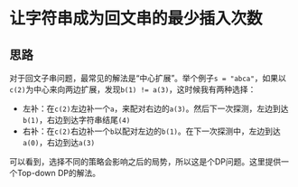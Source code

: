 # 让字符串成为回文串的最少插入次数

## 思路

对于回文子串问题，最常见的解法是“中心扩展”。举个例子`s = "abca"`，如果以`c(2)`为中心来向两边扩展，发现`b(1) != a(3)`，这时候我有两种选择：

- 左补：在`c(2)`左边补一个`a`，来配对右边的`a(3)`。然后下一次探测，左边到达`b(1)`，右边到达字符串结尾`(4)`
- 右补：在`c(2)`右边补一个`b`以配对左边的`b(1)`。在下一次探测中，左边到达`a(0)`，右边到达`a(3)`

可以看到，选择不同的策略会影响之后的局势，所以这是个DP问题。这里提供一个Top-down DP的解法。
